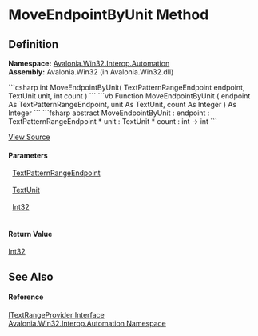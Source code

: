 # MoveEndpointByUnit Method




## Definition
**Namespace:** <a href="N_Avalonia_Win32_Interop_Automation">Avalonia.Win32.Interop.Automation</a>  
**Assembly:** Avalonia.Win32 (in Avalonia.Win32.dll)

<Tabs groupId="api-code-preview">
<TabItem value="csharp" label="C#">
```csharp
int MoveEndpointByUnit(
	TextPatternRangeEndpoint endpoint,
	TextUnit unit,
	int count
)
```
</TabItem>
<TabItem value="vb" label="VB">
```vb
Function MoveEndpointByUnit ( 
	endpoint As TextPatternRangeEndpoint,
	unit As TextUnit,
	count As Integer
) As Integer
```
</TabItem>
<TabItem value="fsharp" label="F#">
```fsharp
abstract MoveEndpointByUnit : 
        endpoint : TextPatternRangeEndpoint * 
        unit : TextUnit * 
        count : int -> int 
```
</TabItem>
</Tabs>



<a href="https://github.com/AvaloniaUI/Avalonia/tree/master/src/Windows/Avalonia.Win32/Interop/Automation/ITextRangeProvider.cs" title="View the source code">View Source</a>



#### Parameters
<dl><dt>  <a href="T_Avalonia_Win32_Interop_Automation_TextPatternRangeEndpoint">TextPatternRangeEndpoint</a></dt><dd> </dd><dt>  <a href="T_Avalonia_Win32_Interop_Automation_TextUnit">TextUnit</a></dt><dd> </dd><dt>  <a href="https://learn.microsoft.com/dotnet/api/system.int32" target="_blank" rel="noopener noreferrer">Int32</a></dt><dd> </dd></dl>

#### Return Value
<a href="https://learn.microsoft.com/dotnet/api/system.int32" target="_blank" rel="noopener noreferrer">Int32</a>

## See Also


#### Reference
<a href="T_Avalonia_Win32_Interop_Automation_ITextRangeProvider">ITextRangeProvider Interface</a>  
<a href="N_Avalonia_Win32_Interop_Automation">Avalonia.Win32.Interop.Automation Namespace</a>  

